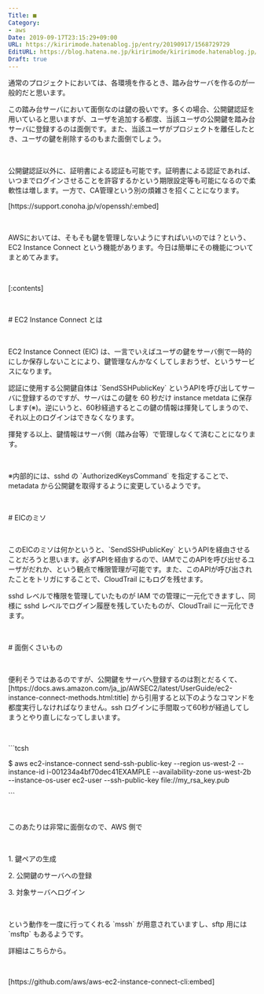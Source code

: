 ```yaml
---
Title: ■
Category:
- aws
Date: 2019-09-17T23:15:29+09:00
URL: https://kiririmode.hatenablog.jp/entry/20190917/1568729729
EditURL: https://blog.hatena.ne.jp/kiririmode/kiririmode.hatenablog.jp/atom/entry/26006613435510804
Draft: true
---
```


<p>通常のプロジェクトにおいては、各環境を作るとき、踏み台サーバを作るのが一般的だと思います。</p>
<p>この踏み台サーバにおいて面倒なのは鍵の扱いです。多くの場合、公開鍵認証を用いていると思いますが、ユーザを追加する都度、当該ユーザの公開鍵を踏み台サーバに登録するのは面倒です。また、当該ユーザがプロジェクトを離任したとき、ユーザの鍵を削除するのもまた面倒でしょう。</p>
<p> </p>
<p>公開鍵認証以外に、証明書による認証も可能です。証明書による認証であれば、いつまでログインさせることを許容するかという期限設定等も可能になるので柔軟性は増します。一方で、CA管理という別の煩雑さを招くことになります。</p>
<p>[https://support.conoha.jp/v/openssh/:embed]</p>
<p> </p>
<p>AWSにおいては、そもそも鍵を管理しないようにすればいいのでは？という、EC2 Instance Connect という機能があります。今日は簡単にその機能についてまとめてみます。</p>
<p> </p>
<p>[:contents]</p>
<p> </p>
<p># EC2 Instance Connect とは</p>
<p> </p>
<p>EC2 Instance Connect (EIC) は、一言でいえばユーザの鍵をサーバ側で一時的にしか保存しないことにより、鍵管理なんかなくしてしまおうぜ、というサービスになります。</p>
<p>認証に使用する公開鍵自体は `SendSSHPublicKey` というAPIを呼び出してサーバに登録するのですが、サーバはこの鍵を 60 秒だけ instance metdata に保存します(※)。逆にいうと、60秒経過するとこの鍵の情報は揮発してしまうので、それ以上のログインはできなくなります。</p>
<p>揮発する以上、鍵情報はサーバ側（踏み台等）で管理しなくて済むことになります。</p>
<p> </p>
<p>※内部的には、sshd の `AuthorizedKeysCommand` を指定することで、metadata から公開鍵を取得するように変更しているようです。</p>
<p> </p>
<p># EICのミソ</p>
<p> </p>
<p>このEICのミソは何かというと、`SendSSHPublicKey` というAPIを経由させることだろうと思います。必ずAPIを経由するので、IAMでこのAPIを呼び出せるユーザがだれか、という観点で権限管理が可能です。また、このAPIが呼び出されたことをトリガにすることで、CloudTrail にもログを残せます。</p>
<p>sshd レベルで権限を管理していたものが IAM での管理に一元化できますし、同様に sshd レベルでログイン履歴を残していたものが、CloudTrail に一元化できます。</p>
<p> </p>
<p># 面倒くさいもの</p>
<p> </p>
<p>便利そうではあるのですが、公開鍵をサーバへ登録するのは割とだるくて、[https://docs.aws.amazon.com/ja_jp/AWSEC2/latest/UserGuide/ec2-instance-connect-methods.html:title] から引用すると以下のようなコマンドを都度実行しなければなりません。ssh ログインに手間取って60秒が経過してしまうとやり直しになってしまいます。</p>
<p> </p>
<p>```tcsh</p>
<p>$ aws ec2-instance-connect send-ssh-public-key --region us-west-2 --instance-id i-001234a4bf70dec41EXAMPLE --availability-zone us-west-2b --instance-os-user ec2-user --ssh-public-key file://my_rsa_key.pub</p>
<p>```</p>
<p> </p>
<p>このあたりは非常に面倒なので、AWS 側で</p>
<p> </p>
<p>1. 鍵ペアの生成</p>
<p>2. 公開鍵のサーバへの登録</p>
<p>3. 対象サーバへログイン</p>
<p> </p>
<p>という動作を一度に行ってくれる `mssh` が用意されていますし、sftp 用には `msftp` もあるようです。</p>
<p>詳細はこちらから。</p>
<p> </p>
<p>[https://github.com/aws/aws-ec2-instance-connect-cli:embed]</p>
